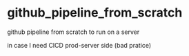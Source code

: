 # github_pipeline_from_scratch
github pipeline from scratch to run on a server

in case I need CICD prod-server side (bad pratice)

